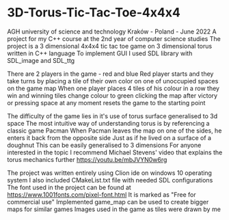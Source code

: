 # 3D-Torus-Tic-Tac-Toe-4x4x4
AGH university of science and technology Kraków - Poland - June 2022
A project for my C++ course at the 2nd year of computer science studies
The project is a 3 dimensional 4x4x4 tic tac toe game on 3 dimensional torus written in C++ language
To implement GUI I used SDL library with SDL_image and SDL_ttg

There are 2 players in the game - red and blue
Red player starts and they take turns by placing a tile of their own color on one of unoccupied spaces on the game map
When one player places 4 tiles of his colour in a row they win and winning tiles change colour to green
clicking the map after victory or pressing space at any moment resets the game to the starting point

The difficulty of the game lies in it's use of torus surface generalised to 3d space
The most intuitive way of understanding torus is by referencing a classic game Pacman
When Pacman leaves the map on one of the sides, he enters it back from the opposite side 
Just as if he lived on a surface of a doughnut
This can be easily generalised to 3 dimensions
For anyone interested in the topic I recommend Michael Stevens' video that explains the torus mechanics further
https://youtu.be/mbJVYN0w6rg

The project was written entirely using Clion ide on windows 10 operating system
I also included CMakeList.txt file with needed SDL configurations
The font used in the project can be found at https://www.1001fonts.com/pixel-font.html 
It is marked as "Free for commercial use"
Implemented game_map can be used to create bigger maps for similar games 
Images used in the game as tiles were drawn by me
